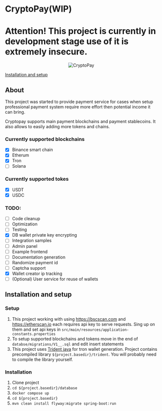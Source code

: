 # CryptoPay(WIP)
# Attention! This project is currently in development stage use of it is extremely insecure.

<p align="center">
  <img src="https://user-images.githubusercontent.com/22062599/194790069-784eac1e-4d58-4a40-b03f-57bc23701877.png" alt="CryptoPay"/>
</p>

[Installation and setup](#installation-and-setup)

<h2>About</h2>

This project was started to provide payment service for cases 
when setup professional payment system require more effort then potential income it can bring.

Cryptopay supports main payment blockchains and payment stablecoins. It also allows to easily adding more tokens and chains.

<h3>Currently supported blockchains</h3>

- [x] Binance smart chain
- [x] Etherum
- [x] Tron
- [ ] Solana

<h3>Currently supported tokes</h3>

- [x] USDT
- [x] USDC

<h3>TODO:</h3>

- [ ] Code cleanup
- [ ] Optimization
- [ ] Testing
- [x] DB wallet private key encrypting
- [ ] Integration samples 
- [ ] Admin panel
- [ ] Example frontend
- [ ] Documentation generation
- [ ] Randomize payment id
- [ ] Captcha support
- [x] Wallet creator ip tracking
- [ ] (Optional) User service for reuse of wallets

<h2>Installation and setup</h2>
<h3>Setup</h3>

1. This project working with using https://bscscan.com and https://etherscan.io each requires api key to serve requests. 
   Sing up on them and set api keys in ```src/main/resources/application-constants.properties```
2. To setup supported blockchains and tokens move in the end of ```databse/migrations/V1__.sql``` and edit insert statements
3. This project uses [Trident java](https://developers.tron.network/reference/quickstart) for tron wallet generation. 
   Project contains precompiled library ```${project.basedir}/trident```. You will probably need to compile the library yourself.

<h3>Installation</h3>

1. Clone project
2. ```cd ${project.basedir}/database```
3. ```docker compose up```
4. ```cd ${project.basedir}```
5. ```mvn clean install flyway:migrate spring-boot:run ```
